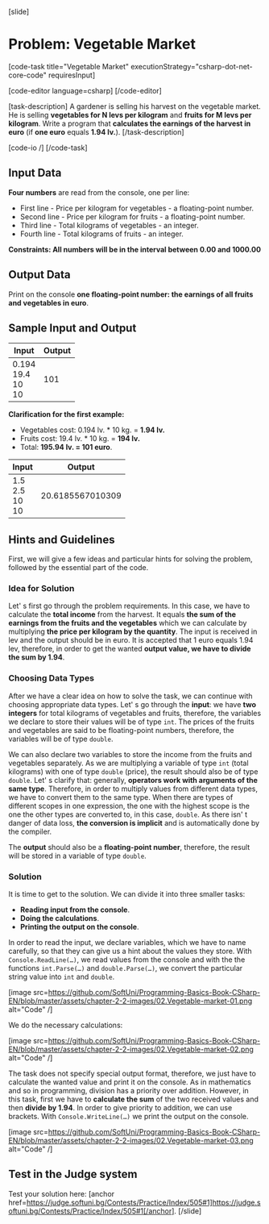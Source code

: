 [slide]
# Problem: Vegetable Market

[code-task title="Vegetable Market" executionStrategy="csharp-dot-net-core-code" requiresInput]  

[code-editor language=csharp]
[/code-editor]

[task-description]
A gardener is selling his harvest on the vegetable market. He is selling **vegetables for N levs per kilogram** and **fruits for M levs per kilogram**. Write a program that **calculates the earnings of the harvest in euro** (if **one euro** equals **1.94 lv.**).
[/task-description]

[code-io /]
[/code-task]

## Input Data

**Four numbers** are read from the console, one per line:

- First line - Price per kilogram for vegetables - a floating-point number.
- Second line - Price per kilogram for fruits - a floating-point number.
- Third line - Total kilograms of vegetables - an integer.
- Fourth line - Total kilograms of fruits - an integer.

**Constraints: All numbers will be in the interval between 0.00 and 1000.00**

## Output Data

Print on the console **one floating-point number: the earnings of all fruits and vegetables in euro**.

## Sample Input and Output

|          Input          | Output |
|-------------------------|--------|
|0.194<br>19.4<br>10<br>10|101     |

**Clarification for the first example:**

- Vegetables cost: 0.194 lv. \* 10 kg. = **1.94 lv.**
- Fruits cost: 19.4 lv. \* 10 kg.  = **194 lv.**
- Total: **195.94 lv. = 101 euro**.

|        Input         |    Output      |
|----------------------|----------------|
|1.5<br>2.5<br>10<br>10|20.6185567010309|

## Hints and Guidelines

First, we will give a few ideas and particular hints for solving the problem, followed by the essential part of the code.  

### Idea for Solution

Let' s first go through the problem requirements. In this case, we have to calculate the **total income** from the harvest. It equals **the sum of the earnings from the fruits and the vegetables** which we can calculate by multiplying **the price per kilogram by the quantity**. The input is received in lev and the output should be in euro. It is accepted that 1 euro equals 1.94 lev, therefore, in order to get the wanted **output value, we have to divide the sum by 1.94**.

### Choosing Data Types

After we have a clear idea on how to solve the task, we can continue with choosing appropriate data types. Let' s go through the **input**: we have **two integers** for total kilograms of vegetables and fruits, therefore, the variables we declare to store their values will be of type `int`. The prices of the fruits and vegetables are said to be floating-point numbers, therefore, the variables will be of type `double`.

We can also declare two variables to store the income from the fruits and vegetables separately. As we are multiplying a variable of type `int` (total kilograms) with one of type `double` (price), the result should also be of type `double`. Let' s clarify that: generally, **operators work with arguments of the same type**. Therefore, in order to multiply values from different data types, we have to convert them to the same type. When there are types of different scopes in one expression, the one with the highest scope is the one the other types are converted to, in this case, `double`. As there isn' t danger of data loss, **the conversion is implicit** and is automatically done by the compiler.

The **output** should also be a **floating-point number**, therefore, the result will be stored in a variable of type `double`.

### Solution

It is time to get to the solution. We can divide it into three smaller tasks:  
- **Reading input from the console**.
- **Doing the calculations**.
- **Printing the output on the console**.

In order to read the input, we declare variables, which we have to name carefully, so that they can give us a hint about the values they store. With `Console.ReadLine(…)`, we read values from the console and with the the functions `int.Parse(…)` and `double.Parse(…)`, we convert the particular string value into `int` and `double`.

[image src=https://github.com/SoftUni/Programming-Basics-Book-CSharp-EN/blob/master/assets/chapter-2-2-images/02.Vegetable-market-01.png alt="Code" /]

We do the necessary calculations:  

[image src=https://github.com/SoftUni/Programming-Basics-Book-CSharp-EN/blob/master/assets/chapter-2-2-images/02.Vegetable-market-02.png alt="Code" /]

The task does not specify special output format, therefore, we just have to calculate the wanted value and print it on the console. As in mathematics and so in programming, division has a priority over addition. However, in this task, first we have to **calculate the sum** of the two received values and then **divide by 1.94**. In order to give priority to addition, we can use brackets. With `Console.WriteLine(…)` we print the output on the console.

[image src=https://github.com/SoftUni/Programming-Basics-Book-CSharp-EN/blob/master/assets/chapter-2-2-images/02.Vegetable-market-03.png alt="Code" /]

## Test in the Judge system

Test your solution here: [anchor href=https://judge.softuni.bg/Contests/Practice/Index/505#1]https://judge.softuni.bg/Contests/Practice/Index/505#1[/anchor].
[/slide]
